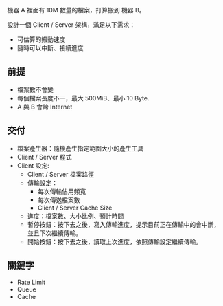 
機器 A 裡面有 10M 數量的檔案，打算搬到 機器 B。


設計一個 Client / Server 架構，滿足以下需求：

* 可估算的搬動速度
* 隨時可以中斷、接續進度


## 前提

* 檔案數不會變
* 每個檔案長度不一，最大 500MiB、最小 10 Byte.
* A 與 B 會跨 Internet


## 交付

* 檔案產生器：隨機產生指定範圍大小的產生工具
* Client / Server 程式
* Client 設定:
    * Client / Server 檔案路徑
    * 傳輸設定：
        * 每次傳輸佔用頻寬
        * 每次傳送檔案數
        * Client / Server Cache Size
    * 進度：檔案數、大小比例、預計時間
    * 暫停按鈕：按下去之後，寫入傳輸進度，提示目前正在傳輸中的會中斷，並且下次繼續傳輸。
    * 開始按鈕：按下去之後，讀取上次進度，依照傳輸設定繼續傳輸。



## 關鍵字

* Rate Limit
* Queue
* Cache



